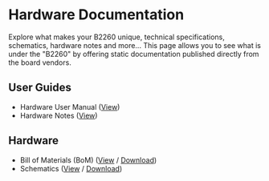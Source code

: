 # Hardware Documentation

Explore what makes your B2260 unique, technical specifications, schematics, hardware notes and more... This page allows you to see what is under the "B2260" by offering static documentation published directly from the board vendors.

## User Guides

- Hardware User Manual ([View](HWUserManual.md))
- Hardware Notes ([View](HardwareNotes.md))

## Hardware

- Bill of Materials (BoM) ([View](https://github.com/96boards/documentation/blob/master/ConsumerEdition/B2260/HardwareDocs/B2260_BOM.pdf) / [Download](https://github.com/96boards/documentation/raw/master/ConsumerEdition/B2260/HardwareDocs/B2260_BOM.pdf))
- Schematics ([View](https://github.com/96boards/documentation/blob/master/ConsumerEdition/B2260/HardwareDocs/B2260_Schematics.pdf) / [Download](https://github.com/96boards/documentation/raw/master/ConsumerEdition/B2260/HardwareDocs/B2260_Schematics.pdf))
